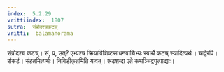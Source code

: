 ```yaml
---
index:  5.2.29
vrittiindex:  1807
sutra:  संप्रोदश्चकटच्
vritti:  balamanorama 
---
```


संप्रोदश्च कटच्। सं, प्र, उत्? एभ्यश्च क्रियाविशिष्टसाधनवाचिभ्यः स्वार्थे कटच् स्यादित्यर्थः। चाद्वेरपि। संकटं। संहतमित्यर्थः। निबिडीकृतमिति यावत्। रूढशब्दा एते कथञ्चिद्व्युत्पाद्याः। 


